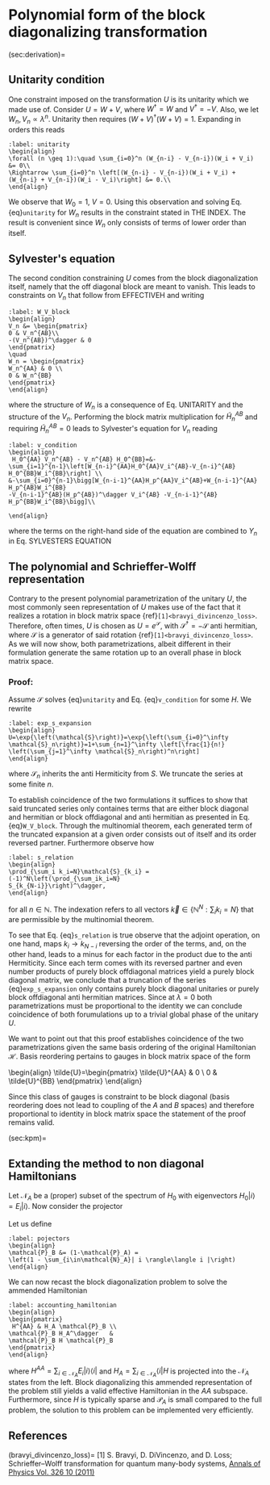 # Polynomial form of the block diagonalizing transformation

(sec:derivation)=
## Unitarity condition
One constraint imposed on the transformation $U$ is its unitarity
which we made use of. Consider $U=W+V$, where $W^\dagger=W$
and $V^\dagger=-V$. Also, we let $W_n,V_n\propto \lambda^n$.
Unitarity then requires $(W+V)^\dagger (W+V)=1$. Expanding in
orders this reads

```{math}
:label: unitarity
\begin{align}
\forall (n \geq 1):\quad \sum_{i=0}^n (W_{n-i} - V_{n-i})(W_i + V_i) &= 0\\
\Rightarrow \sum_{i=0}^n \left[(W_{n-i} - V_{n-i})(W_i + V_i) +
(W_{n-i} + V_{n-i})(W_i - V_i)\right] &= 0.\\
\end{align}
```
We observe that $W_0=1$, $V=0$. Using this observation and solving Eq.
{eq}`unitarity` for $W_n$ results in the constraint stated in THE INDEX.
The result is convenient since $W_n$ only consists of terms of lower order
than itself.


## Sylvester's equation
The second condition constraining $U$ comes from the block diagonalization
itself, namely that the off diagonal block are meant to vanish.
This leads to constraints on $V_n$ that follow from EFFECTIVEH and writing

```{math}
:label: W_V_block
\begin{align}
V_n &= \begin{pmatrix}
0 & V_n^{AB}\\
-(V_n^{AB})^\dagger & 0
\end{pmatrix}
\quad
W_n = \begin{pmatrix}
W_n^{AA} & 0 \\
0 & W_n^{BB}
\end{pmatrix}
\end{align}
```

where the structure of $W_n$ is a consequence of Eq. UNITARITY and the structure
of the $V_n$.
Performing the block matrix multiplication for $\tilde{H}^{AB}_n$ and requiring
$\tilde{H}^{AB}_n=0$ leads to Sylvester's equation for $V_n$ reading

```{math}
:label: v_condition
\begin{align}
 H_0^{AA} V_n^{AB} - V_n^{AB} H_0^{BB}=&-
\sum_{i=1}^{n-1}\left[W_{n-i}^{AA}H_0^{AA}V_i^{AB}-V_{n-i}^{AB}
H_0^{BB}W_i^{BB}\right] \\
&-\sum_{i=0}^{n-1}\bigg[W_{n-i-1}^{AA}H_p^{AA}V_i^{AB}+W_{n-i-1}^{AA}
H_p^{AB}W_i^{BB}
-V_{n-i-1}^{AB}(H_p^{AB})^\dagger V_i^{AB} -V_{n-i-1}^{AB}
H_p^{BB}W_i^{BB}\bigg]\\

\end{align}
```

where the terms on the right-hand side of the equation are combined to $Y_n$ in Eq. SYLVESTERS EQUATION

## The polynomial and Schrieffer-Wolff representation

Contrary to the present polynomial parametrization of the unitary $U$,
the most commonly seen representation of $U$ makes use of the fact that it
realizes  a rotation in block matrix space {ref}`[1]<bravyi_divincenzo_loss>`.
Therefore, often times, $U$ is chosen as
$U=e^\mathcal{S}$, with $\mathcal{S}^\dagger=-\mathcal{S}$ anti hermitian,
where $\mathcal{S}$ is a generator of said rotation
{ref}`[1]<bravyi_divincenzo_loss>`. As we will now show, both parametrizations,
albeit different in their formulation generate the same rotation up to an
overall phase in block matrix space.

### Proof:

Assume $\mathcal{S}$ solves {eq}`unitarity` and
Eq. {eq}`v_condition` for some $H$. We rewrite

```{math}
:label: exp_s_expansion
\begin{align}
U=\exp{\left(\mathcal{S}\right)}=\exp{\left(\sum_{i=0}^\infty
\mathcal{S}_n\right)}=1+\sum_{n=1}^\infty \left[\frac{1}{n!}
\left(\sum_{j=1}^\infty \mathcal{S}_n\right)^n\right]
\end{align}
```

where $\mathcal{S}_n$ inherits the anti Hermiticity from $S$. We truncate the
series at some finite $n$.

To establish coincidence of the two formulations it suffices to show that said
truncated series only containes terms that are either block diagonal and
hermitian or block offdiagonal and anti hermitian as presented in Eq.
{eq}`W_V_block`. Through the multinomial theorem, each generated term of the
truncated expansion at a given order consists out of itself and its order
reversed partner.
Furthermore observe how

```{math}
:label: s_relation
\begin{align}
\prod_{\sum_i k_i=N}\mathcal{S}_{k_i} = (-1)^N\left(\prod_{\sum_ik_i=N}
S_{k_{N-i}}\right)^\dagger,
\end{align}
```

for all $n\in\mathbb{N}$. The indexation refers to all
vectors $\vec{k}\in\{\mathbb{N}^N:\sum_ik_i=N\}$ that are permissible by the
multinomial theorem.

To see that Eq. {eq}`s_relation` is true observe that the
adjoint operation, on one hand, maps $k_i\rightarrow k_{N-i}$ reversing the
order of the terms, and, on the other hand, leads to a minus
for each factor in the product due to the anti Hermiticity. Since each term
comes with its reversed partner and even number products of purely block
offdiagonal matrices yield a purely block diagonal matrix, we conclude that
a truncation of the series {eq}`exp_s_expansion` only contains purely block
diagonal unitaries or purely block offdiagonal anti hermitian matrices.
Since at $\lambda=0$ both parametrizations must be proportional to the
identity we can conclude coincidence of both forumulations up to a trivial
global phase of the unitary $U$.

We want to point out that this proof establishes coincidence of the two
parametrizations given the same basis ordering of the original Hamiltonian
$\mathcal{H}$. Basis reordering pertains to gauges in block matrix space of the
form

\begin{align}
\tilde{U}=\begin{pmatrix}
\tilde{U}^{AA} & 0 \\
0 & \tilde{U}^{BB}
\end{pmatrix}
\end{align}

Since this class of gauges is constraint to be block diagonal (basis reordering
does not lead to coupling of the $A$ and $B$ spaces) and therefore proportional
to identity in block matrix space the statement of the proof remains valid.

(sec:kpm)=
## Extanding the method to non diagonal Hamiltonians

Let $\mathcal{N}_A$ be a (proper) subset of the spectrum of $H_0$ with eigenvectors
$H_0|i\rangle=E_i|i\rangle$. Now consider the projector

Let us define
```{math}
:label: pojectors
\begin{align}
\mathcal{P}_B &= (1-\mathcal{P}_A) =
\left(1 - \sum_{i\in\mathcal{N}_A}| i \rangle\langle i |\right)
\end{align}
```

We can now recast the block diagonalization problem to solve
the ammended Hamiltonian
```{math}
:label: accounting_hamiltonian
\begin{align}
\begin{pmatrix}
 H^{AA} & H_A \mathcal{P}_B \\
\mathcal{P}_B H_A^\dagger   &
\mathcal{P}_B H \mathcal{P}_B
\end{pmatrix}
\end{align}
```
where $H^{AA}=\sum_{i\in\mathcal{N}_A}E_i|i \rangle\langle i|$
and $H_A=\sum_{i\in\mathcal{N}_A} \langle i|H$ is projected
into the $\mathcal{N}_A$ states from the left. Block
diagonalizing this ammended representation of the problem
still yields a valid effective Hamiltonian in the $AA$ subspace.
Furthermore, since $H$ is typically sparse and $\mathcal{P}_A$
is small compared to the full problem, the solution
to this problem can be implemented very efficiently.

## References
(bravyi_divincenzo_loss)=
[1] S. Bravyi, D. DiVincenzo, and D. Loss; Schrieffer–Wolff transformation for
quantum many-body systems,
[Annals of Physics Vol. 326 10 (2011)](https://doi.org/10.1016/j.aop.2011.06.004)
